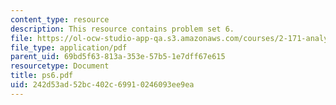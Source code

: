 ```yaml
---
content_type: resource
description: This resource contains problem set 6.
file: https://ol-ocw-studio-app-qa.s3.amazonaws.com/courses/2-171-analysis-and-design-of-digital-control-systems-fall-2006/242d53ad52bc402c69910246093ee9ea_ps6.pdf
file_type: application/pdf
parent_uid: 69bd5f63-813a-353e-57b5-1e7dff67e615
resourcetype: Document
title: ps6.pdf
uid: 242d53ad-52bc-402c-6991-0246093ee9ea
---
```


